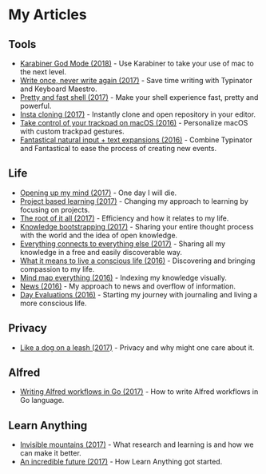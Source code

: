 # My Articles

## Tools

* [Karabiner God Mode \(2018\)](https://medium.com/@nikitavoloboev/karabiner-god-mode-7407a5ddc8f6) - Use Karabiner to take your use of mac to the next level.
* [Write once, never write again \(2017\)](https://medium.com/@nikitavoloboev/write-once-never-write-again-c2fa1f6c4e8) - Save time writing with Typinator and Keyboard Maestro.
* [Pretty and fast shell \(2017\)](https://medium.com/@nikitavoloboev/pretty-and-fast-shell-97ea870f2805) - Make your shell experience fast, pretty and powerful.
* [Insta cloning \(2017\)](https://medium.com/@nikitavoloboev/insta-cloning-ff5f38eb1d32) - Instantly clone and open repository in your editor.
* [Take control of your trackpad on macOS \(2016\)](https://medium.com/@nikitavoloboev/take-control-of-your-touchpad-on-macos-45c581f542e0#.7n1ye6vze) - Personalize macOS with custom trackpad gestures.
* [Fantastical natural input + text expansions \(2016\)](https://medium.com/@nikitavoloboev/fantastical-natural-input-text-expansions-3ea8cf7ccac3#.pv5937ncr) - Combine Typinator and Fantastical to ease the process of creating new events.

## Life

* [Opening up my mind \(2017\)](https://medium.com/@nikitavoloboev/opening-up-my-mind-%EF%B8%8F-575c8ece8a24) - One day I will die.
* [Project based learning \(2017\)](https://medium.com/@nikitavoloboev/project-based-learning-e511641869ca#.z6wr7ncu5) - Changing my approach to learning by focusing on projects.
* [The root of it all \(2017\)](https://medium.com/@nikitavoloboev/the-root-of-it-all-9b6ab6a77e1d#.yt6ici5rf) - Efficiency and how it relates to my life.
* [Knowledge bootstrapping \(2017\)](https://medium.com/@nikitavoloboev/knowledge-bootstrapping-36c97e0dee19#.udmp9eotg) - Sharing your entire thought process with the world and the idea of open knowledge.
* [Everything connects to everything else \(2017\)](https://medium.com/@nikitavoloboev/everything-connects-to-everything-else-c6a2d96a809d#.nn8gvwavn) - Sharing all my knowledge in a free and easily discoverable way.
* [What it means to live a conscious life \(2016\)](https://medium.com/@nikitavoloboev/what-it-means-to-live-a-conscious-life-c96f6517077#.x3mzy1kcl) - Discovering and bringing compassion to my life.
* [Mind map everything \(2016\)](https://medium.com/@nikitavoloboev/mind-map-everything-d27670f70739#.p7w44kr44) - Indexing my knowledge visually.
* [News \(2016\)](https://medium.com/@nikitavoloboev/news-d6bcaaf40121#.mtj9gqvyu) - My approach to news and overflow of information.
* [Day Evaluations \(2016\)](https://medium.com/@nikitavoloboev/day-evaluations-5706f31c9c5e#.m4lw1eo32) - Starting my journey with journaling and living a more conscious life.

## Privacy

* [Like a dog on a leash \(2017\)](https://medium.com/@nikitavoloboev/like-a-dog-on-a-leash-c0cdb8839079) - Privacy and why might one care about it.

## Alfred

* [Writing Alfred workflows in Go \(2017\)](https://medium.com/@nikitavoloboev/writing-alfred-workflows-in-go-2a44f62dc432) - How to write Alfred workflows in Go language.

## Learn Anything

* [Invisible mountains \(2017\)](https://medium.com/@nikitavoloboev/the-invisible-mountains-bd50a31bc64e) - What research and learning is and how we can make it better.
* [An incredible future \(2017\)](https://medium.com/@nikitavoloboev/an-incredible-future-9f18bb0f3a7c) - How Learn Anything got started.

